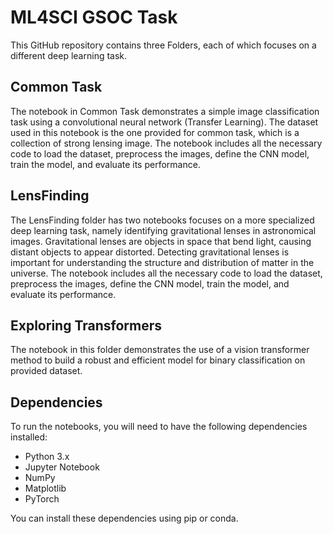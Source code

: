 # ML4SCI GSOC Task

This GitHub repository contains three Folders, each of which focuses on a different deep learning task.

## Common Task

The notebook in Common Task demonstrates a simple image classification task using a convolutional neural network (Transfer Learning). The dataset used in this notebook is the one provided for common task, which is a collection of strong lensing image. The notebook includes all the necessary code to load the dataset, preprocess the images, define the CNN model, train the model, and evaluate its performance.

## LensFinding 

The LensFinding folder has two notebooks focuses on a more specialized deep learning task, namely identifying gravitational lenses in astronomical images. Gravitational lenses are objects in space that bend light, causing distant objects to appear distorted. Detecting gravitational lenses is important for understanding the structure and distribution of matter in the universe. The notebook includes all the necessary code to load the dataset, preprocess the images, define the CNN model, train the model, and evaluate its performance.

## Exploring Transformers

The notebook in this folder demonstrates the use of a vision transformer method to build a robust and efficient model for binary classification on provided dataset.


## Dependencies

To run the notebooks, you will need to have the following dependencies installed:

- Python 3.x
- Jupyter Notebook
- NumPy
- Matplotlib
- PyTorch

You can install these dependencies using pip or conda.

